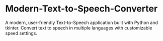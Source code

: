 # Modern-Text-to-Speech-Converter
A modern, user-friendly Text-to-Speech application built with Python and tkinter. Convert text to speech in multiple languages with customizable speed settings.
